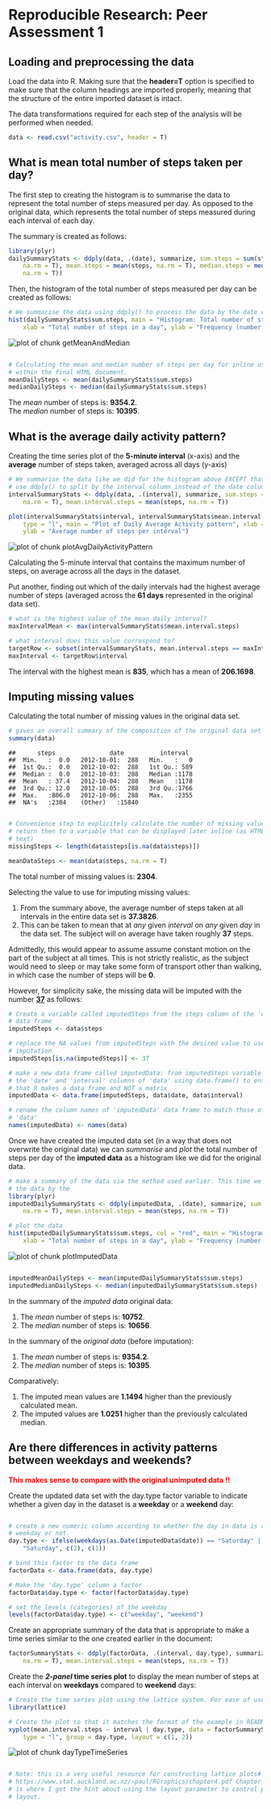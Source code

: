 # Reproducible Research: Peer Assessment 1


## Loading and preprocessing the data

Load the data into R. Making sure that the **header=T** option is specified to make sure that the column headings are imported properly, meaning that the structure of the entire imported dataset is intact.  

The data transformations required for each step of the analysis will be performed when needed.  



```r
data <- read.csv("activity.csv", header = T)
```


## What is mean total number of steps taken per day?

The first step to creating the histogram is to summarise the data to represent the total number of steps measured per day. As opposed to the original data, which represents the total number of steps measured during each interval of each day.  

The summary is created as follows:


```r
library(plyr)
dailySummaryStats <- ddply(data, .(date), summarize, sum.steps = sum(steps, 
    na.rm = T), mean.steps = mean(steps, na.rm = T), median.steps = median(steps, 
    na.rm = T))
```


Then, the histogram of the total number of steps measured per day can be created as follows:


```r
# We summarise the data using ddply() to process the data by the date column
hist(dailySummaryStats$sum.steps, main = "Histogram: Total number of steps per day", 
    xlab = "Total number of steps in a day", ylab = "Frequency (number of days)")
```

![plot of chunk getMeanAndMedian](figure/getMeanAndMedian.png) 

```r

# Calculating the mean and median number of steps per day for inline use to
# within the final HTML document.
meanDailySteps <- mean(dailySummaryStats$sum.steps)
medianDailySteps <- median(dailySummaryStats$sum.steps)
```


The _mean_ number of steps is: **9354.2**.  
The _median_ number of steps is: **10395**.

## What is the average daily activity pattern?

Creating the time series plot of the **5-minute interval** (x-axis) and the **average** number of steps taken, averaged across all days (y-axis)


```r
# We summarise the data like we did for the histogram above EXCEPT that we
# use ddply() to split by the interval column instead of the date column
intervalSummaryStats <- ddply(data, .(interval), summarize, sum.steps = sum(steps, 
    na.rm = T), mean.interval.steps = mean(steps, na.rm = T))

plot(intervalSummaryStats$interval, intervalSummaryStats$mean.interval.steps, 
    type = "l", main = "Plot of Daily Average Activity pattern", xlab = "Daily interval", 
    ylab = "Average number of steps per interval")
```

![plot of chunk plotAvgDailyActivityPattern](figure/plotAvgDailyActivityPattern.png) 


Calculating the 5-minute interval that contains the maximum number of steps, on average across all the days in the dataset. 

Put another, finding out which of the daily intervals had the highest average number of steps (averaged across the **61 days** represented in the original data set).  


```r
# what is the highest value of the mean daily interval?
maxIntervalMean <- max(intervalSummaryStats$mean.interval.steps)

# what interval does this value correspond to?
targetRow <- subset(intervalSummaryStats, mean.interval.steps == maxIntervalMean)
maxInterval <- targetRow$interval
```


The interval with the highest mean is **835**, which has a mean of **206.1698**.  

## Imputing missing values

Calculating the total number of missing values in the original data set.  


```r
# gives an overall summary of the composition of the original data set
summary(data)
```

```
##      steps               date          interval   
##  Min.   :  0.0   2012-10-01:  288   Min.   :   0  
##  1st Qu.:  0.0   2012-10-02:  288   1st Qu.: 589  
##  Median :  0.0   2012-10-03:  288   Median :1178  
##  Mean   : 37.4   2012-10-04:  288   Mean   :1178  
##  3rd Qu.: 12.0   2012-10-05:  288   3rd Qu.:1766  
##  Max.   :806.0   2012-10-06:  288   Max.   :2355  
##  NA's   :2304    (Other)   :15840
```

```r

# Convenience step to explicitely calculate the number of missing values and
# return then to a variable that can be displayed later inline (as HTML
# text)
missingSteps <- length(data$steps[is.na(data$steps)])

meanDataSteps <- mean(data$steps, na.rm = T)
```


The total number of missing values is: **2304**.  

Selecting the value to use for imputing missing values:  
1. From the summary above, the average number of steps taken at all intervals in the entire data set is **37.3826**.  
2. This can be taken to mean that at _any_ given _interval_ on _any_ given _day_ in the data set. The subject will on average have taken roughly **37** steps.  

Admittedly, this would appear to assume assume constant motion on the part of the subject at all times. This is not strictly realistic, as the subject would need to sleep or may take some form of transport other than walking, in which case the number of steps will be **0**.

However, for simplicity sake, the missing data will be imputed with the number **<span style="text-decoration:underline">37</span>** as follows:


```r
# Create a variable called imputedSteps from the steps column of the 'data'
# data frame
imputedSteps <- data$steps

# replace the NA values from imputedSteps with the desired value to use for
# imputation
imputedSteps[is.na(imputedSteps)] <- 37

# make a new data frame called imputedData: from imputedSteps variable and
# the 'date' and 'interval' columns of 'data' using data.frame() to ensure
# that R makes a data frame and NOT a matrix
imputedData <- data.frame(imputedSteps, data$date, data$interval)

# rename the column names of 'imputedData' data frame to match those of
# 'data'
names(imputedData) <- names(data)
```


Once we have created the imputed data set (in a way that does not overwrite the original data) we can _summarise_ and _plot_ the total number of steps per day of the **imputed data** as a histogram like we did for the original data.


```r
# make a summary of the data via the method used earlier. This time we split
# the data by the
library(plyr)
imputedDailySummaryStats <- ddply(imputedData, .(date), summarize, sum.steps = sum(steps, 
    na.rm = T), mean.interval.steps = mean(steps, na.rm = T))

# plot the data
hist(imputedDailySummaryStats$sum.steps, col = "red", main = "Histogram: Total number of steps per day", 
    xlab = "Total number of steps in a day", ylab = "Frequency (number of days)")
```

![plot of chunk plotImputedData](figure/plotImputedData.png) 

```r

imputedMeanDailySteps <- mean(imputedDailySummaryStats$sum.steps)
imputedMedianDailySteps <- median(imputedDailySummaryStats$sum.steps)
```


In the summary of the _imputed data_ original data:  
1. The _mean_ number of steps is: **10752**.  
2. The _median_ number of steps is: **10656**.  

In the summary of the _original data_ (before imputation):  
1. The _mean_ number of steps is: **9354.2**.  
2. The _median_ number of steps is: **10395**.  

Comparatively:  
1. The imputed mean values are **1.1494** higher than the previously calculated mean.  
2. The imputed values are **1.0251** higher than the previously calculated median.  

## Are there differences in activity patterns between weekdays and weekends?

**<span style="color:red" >This makes sense to compare with the original unimputed data !!<span>**

Create the updated data set with the day.type factor variable to indicate whether a given day in the dataset is a **weekday** or a **weekend** day:


```r

# create a new numeric column according to whether the day in data is a
# weekday or not.
day.type <- ifelse(weekdays(as.Date(imputedData$date)) == "Saturday" | weekdays(as.Date(imputedData$date)) == 
    "Saturday", c(2), c(1))

# bind this factor to the data frame
factorData <- data.frame(data, day.type)

# Make the 'day.type' column a factor
factorData$day.type <- factor(factorData$day.type)

# set the levels (categories) of the weekday
levels(factorData$day.type) <- c("weekday", "weekend")
```


Create an appropriate summary of the data that is appropriate to make a time series similar to the one created earlier in the document:  


```r
factorSummaryStats <- ddply(factorData, .(interval, day.type), summarize, sum.steps = sum(steps, 
    na.rm = T), mean.interval.steps = mean(steps, na.rm = T))
```


Create the **_2-panel_ time series plot** to display the mean number of steps at each interval on **weekdays** compared to **weekend** days: 


```r
# Create the time series plot using the lattice system. For ease of use.
library(lattice)

# Create the plot so that it matches the format of the example in README.md
xyplot(mean.interval.steps ~ interval | day.type, data = factorSummaryStats, 
    type = "l", group = day.type, layout = c(1, 2))
```

![plot of chunk dayTypeTimeSeries](figure/dayTypeTimeSeries.png) 

```r

# Note: this is a very useful resource for constructing lattice plots#
# https://www.stat.auckland.ac.nz/~paul/RGraphics/chapter4.pdf Chapter 4.4
# is where I got the hint about using the layout parameter to control plot
# layout.
```

